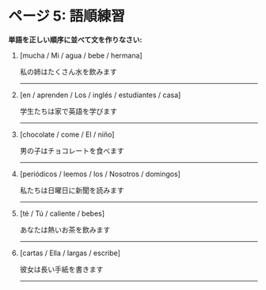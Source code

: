 # ページ 5: 語順練習

**単語を正しい順序に並べて文を作りなさい:**

1. [mucha / Mi / agua / bebe / hermana]

   私の姉はたくさん水を飲みます

   _________________________________

2. [en / aprenden / Los / inglés / estudiantes / casa]

   学生たちは家で英語を学びます

   _________________________________

3. [chocolate / come / El / niño]

   男の子はチョコレートを食べます

   _________________________________

4. [periódicos / leemos / los / Nosotros / domingos]

   私たちは日曜日に新聞を読みます

   _________________________________

5. [té / Tú / caliente / bebes]

   あなたは熱いお茶を飲みます

   _________________________________

6. [cartas / Ella / largas / escribe]

   彼女は長い手紙を書きます

   _________________________________